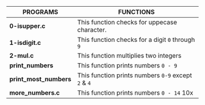 |**PROGRAMS**		|**FUNCTIONS**									|
|-----------------------|-------------------------------------------------------------------------------|
|**0-isupper.c**	|This function checks for uppecase character.					|
|**1-isdigit.c**	|This function checks for a digit ```0``` through ```9```			|
|**2-mul.c**		|This function multiplies two integers						|
|**print_numbers**	|This function prints numbers ```0 - 9```					|
|**print_most_numbers** |This function prints numbers ```0-9``` except ```2``` & ```4```		|
|**more_numbers.c**	|This function prints numbers ```0 - 14``` 10x					|

